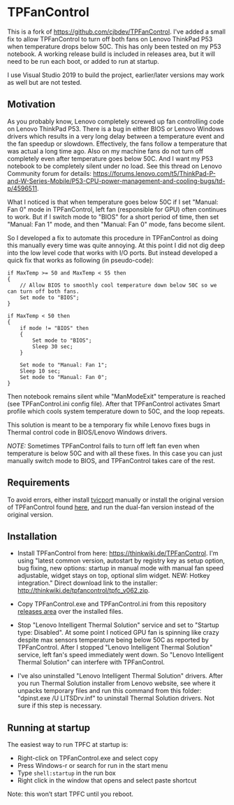 # TPFanControl

This is a fork of https://github.com/cjbdev/TPFanControl. I've added a small fix to allow TPFanControl to turn off both fans on Lenovo ThinkPad P53 when temperature drops below 50C. This has only been tested on my P53 notebook. A working release build is included in releases area, but it will need to be run each boot, or added to run at startup. 

I use Visual Studio 2019 to build the project, earlier/later versions may work as well but are not tested.

## Motivation
As you probably know, Lenovo completely screwed up fan controlling code on Lenovo ThinkPad P53. There is a bug in either BIOS or Lenovo Windows drivers which results in a very long delay between a temperature event and the fan speedup or slowdown. Effectively, the fans follow a temperature that was actual a long time ago. Also on my machine fans do not turn off completely even after temperature goes below 50C. And I want my P53 notebook to be completely silent under no load. See this thread on Lenovo Community forum for details:
https://forums.lenovo.com/t5/ThinkPad-P-and-W-Series-Mobile/P53-CPU-power-management-and-cooling-bugs/td-p/4596511.

What I noticed is that when temperature goes below 50C if I set "Manual: Fan 0" mode in TPFanControl, left fan (responsible for GPU) often continues to work. But if I switch mode to "BIOS" for a short period of time, then set "Manual: Fan 1" mode, and then "Manual: Fan 0" mode, fans become silent.

So I developed a fix to automate this procedure in TPFanControl as doing this manually every time was quite annoying. At this point I did not dig deep into the low level code that works with I/O ports. But instead developed a quick fix that works as following (in pseudo-code):
```
if MaxTemp >= 50 and MaxTemp < 55 then
{
    // Allow BIOS to smoothly cool temperature down below 50C so we can turn off both fans.
    Set mode to "BIOS";
}

if MaxTemp < 50 then
{
    if mode != "BIOS" then
    {
        Set mode to "BIOS";
        Sleep 30 sec;
    }
    
    Set mode to "Manual: Fan 1";
    Sleep 10 sec;
    Set mode to "Manual: Fan 0";
}
```    
Then notebook remains silent while "ManModeExit" temperature is reached (see TPFanControl.ini config file). After that TPFanControl activates Smart profile which cools system temperature down to 50C, and the loop repeats.

This solution is meant to be a temporary fix while Lenovo fixes bugs in Thermal control code in BIOS/Lenovo Windows drivers.


*NOTE:* Sometimes TPFanControl fails to turn off left fan even when temperature is below 50C and with all these fixes. In this case you can just manually switch mode to BIOS, and TPFanControl takes care of the rest.

## Requirements

To avoid errors, either install [tvicport](https://www.entechtaiwan.com/dev/port/index.shtm) manually or install the original version of TPFanControl found [here](https://thinkwiki.de/TPFanControl/), and run the dual-fan version instead of the original version.

## Installation
* Install TPFanControl from here: https://thinkwiki.de/TPFanControl. I'm using "latest common version, autostart by registry key as setup option, bug fixing, new options: startup in manual mode with manual fan speed adjustable, widget stays on top, optional slim widget. NEW: Hotkey integration." Direct download link to the installer: http://thinkwiki.de/tpfancontrol/tpfc_v062.zip.

* Copy TPFanControl.exe and TPFanControl.ini from this repository [releases area](https://github.com/stenri/TPFanControl/releases) over the installed files.

* Stop "Lenovo Intelligent Thermal Solution" service and set to "Startup type: Disabled". At some point I noticed GPU fan is spinning like crazy despite max sensors temperature being below 50C as reported by TPFanControl. After I stopped "Lenovo Intelligent Thermal Solution" service, left fan's speed immediately went down. So "Lenovo Intelligent Thermal Solution" can interfere with TPFanControl. 

* I've also uninstalled "Lenovo Intelligent Thermal Solution" drivers. After you run Thermal Solution installer from Lenovo website, see where it unpacks temporary files and run this command from this folder: "dpinst.exe /U LITSDrv.inf" to uninstall Thermal Solution drivers. Not sure if this step is necessary.

## Running at startup

The easiest way to run TPFC at startup is:

- Right-click on TPFanControl.exe and select copy
- Press Windows-r or search for run in the start menu
- Type `shell:startup` in the run box
- Right click in the window that opens and select paste shortcut

Note: this won’t start TPFC until you reboot.

